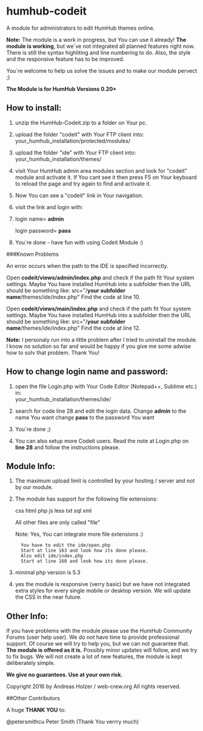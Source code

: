 humhub-codeit
=============

A module for administrators to edit HumHub themes online.

**Note:** The module is a work in progress, but You can use it already! **The module is working**, but we`ve not integrated all planned features right now. There is still the syntax highliting and line numbering to do. Also, the style and the responsive feature has to be improved.

You`re welcome to help us solve the issues and to make our module pervect ;)

**The Module is for HumHub Versions 0.20+**

How to install:
---------------

1. unzip the HumHub-Codeit.zip to a folder on Your pc.

2. upload the folder "codeit" with Your FTP client into: your_humhub_installation/protected/modules/

3. upload the folder "ide" with Your FTP client into: your_humhub_installation/themes/

4. visit Your HumHub admin area modules section and look for "codeit" module and activate it. 
   If You cant see it then press F5 on Your keyboard to reload the page and try again to find and activate it.

5. Now You can see a "codeit" link in Your navigation.

6. visit the link and login with:
7. 
   login name= **admin**

   login password= **pass**

7. You`re done - have fun with using Codeit Module :)

###Known Problems

An error occurs when the path to the IDE is specified incorrectly.

Open **codeit/views/admin/index.php** and check if the path fit Your system settings. Maybe You have installed HumHub into a subfolder then the URL should be something like: src="/**your subfolder name**/themes/ide/index.php" Find the code at line 10.

Open **codeit/views/main/index.php** and check if the path fit Your system settings. Maybe You have installed HumHub into a subfolder then the URL should be something like: src="/**your subfolder name**/themes/ide/index.php" Find the code at line 12.

**Note:** I personaly run into a little problem after I tried to uninstall the module. I know no solution so far and would be happy if you give me some adwise how to solv that problem. Thank You!

How to change login name and password:
--------------------------------------

1. open the file Login.php with Your Code Editor (Notepad++, Sublime etc.) in:  
   your_humhub_installation/themes/ide/

2. search for code line 28 and edit the login data. 
   Change **admin** to the name You want 
   change **pass** to the password You want

3. You`re done ;)

4. You can also setup more Codeit users. 
   Read the note at Login.php on **line 28** and follow the instructions please.



Module Info:
------------

1. The maximum upload limit is controlled by your hosting / server and not by our module.

2. The module has support for the following file extensions:
   
      css
      html
      php
      js
      less
      txt
      sql
      xml

   All other files are only called "file"

   Note: Yes, You can integrate more file extensions :)

         You have to edit the ide/open.php 
         Start at line 163 and look how its done please.
         Also edit ide/index.php
         Start at line 160 and look how its done please.

3. minimal php version is 5.3

4. yes the module is responsive (verry basic) but we have not integrated extra styles for every single mobile or desktop version. We will update the CSS in the near future.



Other Info:
-----------

If you have problems with the module please use the HumHub Community Forums (user help user). 
We do not have time to provide professional support. Of course we will try to help you, but we can not guarantee that. 
**The module is offered as it is.** Possibly minor updates will follow, and we try to fix bugs. 
We will not create a lot of new features, the module is kept deliberately simple. 

**We give no guarantees. Use at your own risk.**


Copyright 2016 by Andreas Holzer / web-crew.org  All rights reserved.


##Other Contributors

A huge **THANK YOU** to:

@petersmithcu Peter Smith (Thank You verrry much)

